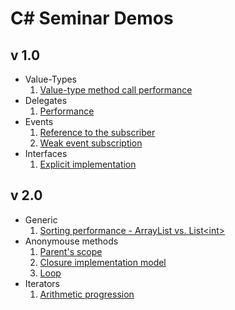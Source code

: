 C# Seminar Demos
================

## v 1.0 ##
* Value-Types
  1. [Value-type method call performance](http://dotnetfiddle.net/bk0Zq2)
* Delegates
  1. [Performance](http://dotnetfiddle.net/FlOcgw)
* Events
  1. [Reference to the subscriber](http://dotnetfiddle.net/geOyPh)
  2. [Weak event subscription](http://dotnetfiddle.net/hIBscu)
* Interfaces
  1. [Explicit implementation](http://dotnetfiddle.net/DViv91)

## v 2.0 ##
* Generic
  1. [Sorting performance - ArrayList vs. List&lt;int&gt;](http://dotnetfiddle.net/DhyJvj)
* Anonymouse methods
  1. [Parent's scope](http://dotnetfiddle.net/tKpcI1)
  2. [Closure implementation model](http://dotnetfiddle.net/6vMeO0)
  3. [Loop](http://dotnetfiddle.net/cHrlBj)
* Iterators
  1. [Arithmetic progression](http://dotnetfiddle.net/FbUOAo)
